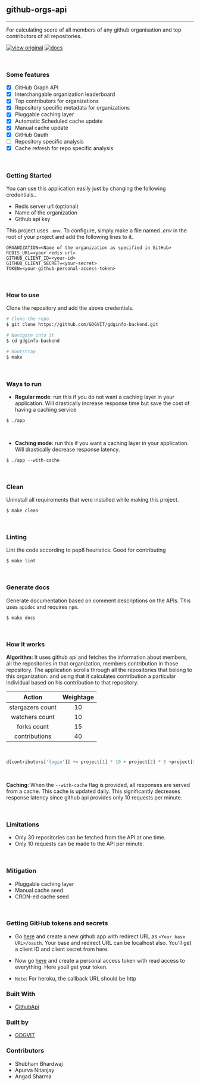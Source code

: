 ## github-orgs-api
---

For calculating score of all members of any github organisation and top contributors of all repositories.

[![view original](https://img.shields.io/badge/upstream-view%20source%20repo-orange.svg)](https://github.com/GDGVIT/gdginfo-backend.git) [![docs](https://img.shields.io/badge/docs-view%20API%20documentation-brightgreen.svg)](https://l04db4l4nc3r.github.io/github-orgs-api/)

<br/>

### Some features

- [X] GitHub Graph API
- [X] Interchangable organization leaderboard
- [X] Top contributors for organizations
- [X] Repository specific metadata for organizations
- [X] Pluggable caching layer 
- [X] Automatic Scheduled cache update
- [X] Manual cache update
- [X] GitHub Oauth
- [ ] Repository specific analysis
- [X] Cache refresh for repo specific analysis

<br/>

### Getting Started

You can use this application easily just by changing the following credentials..

* Redis server url (optional)
* Name of the organization
* Github api key

This project uses `.env`. To configure, simply make a file named *.env* in the root of your project and add the following lines to it.

```
ORGANIZATION=<Name of the organization as specified in GitHub>
REDIS_URL=<your redis url>
GITHUB_CLIENT_ID=<your-id>
GITHUB_CLIENT_SECRET=<your-secret>
TOKEN=<your-github-personal-access-token>
```

<br/>

### How to use

Clone the repository and add the above credentials.

```bash
# Clone the repo
$ git clone https://github.com/GDGVIT/gdginfo-backend.git

# Navigate into it
$ cd gdginfo-backend

# Bootstrap
$ make
```

<br/>

### Ways to run

*	**Regular mode**: run this if you do not want a caching layer in your application. Will drastically increase response time but save the cost of having a caching service

```
$ ./app
```

<br/>

* **Caching mode**: run this if you want a caching layer in your application. Will drastically decrease response latency.

```
$ ./app --with-cache
```
<br/>

### Clean
Uninstall all requirements that were installed while making this project. 
```
$ make clean
```

<br/>

### Linting
Lint the code according to pep8 heuristics. Good for contributing
```
$ make lint
```

<br/>

### Generate docs
Generate documentation based on comment descriptions on the APIs. This uses `apidoc` and requires `npm`.
```
$ make docs
```
<br/>

### How it works

**Algorithm**: It uses github api and fetches the information about members, all the repositories in that organization, 
members contribution in those repository.
The application scrolls through all the repositories that belong to this organization.
and using that it calculates contribution a particular individual based on his contribution to that repository.


| Action | Weightage |
|:------:|:---------:|
| stargazers count | 10 |
| watchers count | 10 |
| forks count | 15 |
| contributions | 40 |

<br/>

```python
d[contributors['login']] += project[1] * 10 + project[2] * 5 +project[3] * 15 + contributors['contributions'] * 40
```
<br/>

**Caching**: When the `--with-cache` flag is provided, all responses are served from a cache. This cache is updated daily. This significantly decreases response latency since github api provides only 10 requests per minute. 


<br/>

### Limitations

* Only 30 repositories can be fetched from the API at one time.
* Only 10 requests can be made to the API per minute.

<br/>

### Mitigation

* Pluggable caching layer
* Manual cache seed
* CRON-ed cache seed

<br/>

### Getting GitHub tokens and secrets

* Go [here](https://github.com/settings/developers) and create a new github app with redirect URL as `<Your base URL>/oauth`. Your base and redirect URL can be localhost also. You'll get a client ID and client secret from here.

* Now go [here](https://github.com/settings/tokens) and create a personal access token with read access to everything. Here youll get your token.

* `Note`: For heroku, the callback URL should be http
 
### Built With

* [GithubApi](https://developer.github.com/v3/) 

### Built by
* [GDGVIT](https://www.gdgvitvellore.com)

### Contributors

* Shubham Bhardwaj
* Apurva Nitanjay
* Angad Sharma

